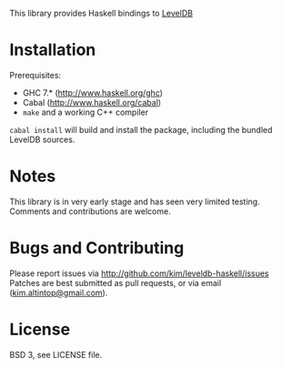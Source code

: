 This library provides Haskell bindings to
[LevelDB](http://leveldb.googlecode.com)

# Installation

Prerequisites:
* GHC 7.* (http://www.haskell.org/ghc)
* Cabal (http://www.haskell.org/cabal)
* `make` and a working C++ compiler

`cabal install` will build and install the package, including the bundled
LevelDB sources.

# Notes

This library is in very early stage and has seen very limited testing. Comments
and contributions are welcome.

# Bugs and Contributing

Please report issues via http://github.com/kim/leveldb-haskell/issues
Patches are best submitted as pull requests, or via email
(kim.altintop@gmail.com).

# License

BSD 3, see LICENSE file.
